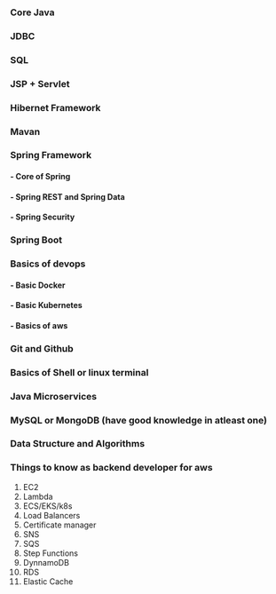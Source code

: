 ### Core Java
### JDBC
### SQL
### JSP + Servlet
### Hibernet Framework
### Mavan
### Spring Framework
  #### - Core of Spring
  #### - Spring REST and Spring Data
  #### - Spring Security
### Spring Boot
### Basics of devops
  #### - Basic Docker
  #### - Basic Kubernetes
  #### - Basics of aws
### Git and Github
### Basics of Shell or linux terminal
### Java Microservices
### MySQL or MongoDB (have good knowledge in atleast one)
### Data Structure and Algorithms


### Things to know as backend developer for aws

1. EC2
2. Lambda
3. ECS/EKS/k8s
4. Load Balancers
5. Certificate manager
6. SNS
7. SQS
8. Step Functions
9. DynnamoDB
10. RDS
11. Elastic Cache
